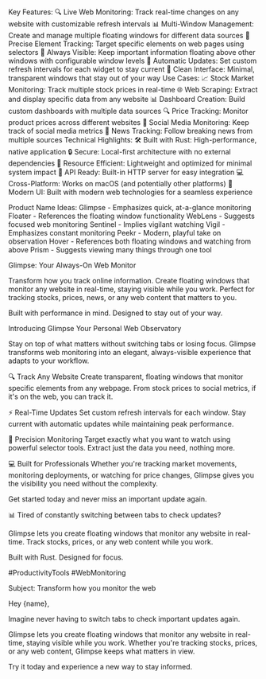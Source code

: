 Key Features:
🔍 Live Web Monitoring: Track real-time changes on any website with customizable refresh intervals
📊 Multi-Window Management: Create and manage multiple floating windows for different data sources
🎯 Precise Element Tracking: Target specific elements on web pages using selectors
📱 Always Visible: Keep important information floating above other windows with configurable window levels
🔄 Automatic Updates: Set custom refresh intervals for each widget to stay current
🎨 Clean Interface: Minimal, transparent windows that stay out of your way
Use Cases:
📈 Stock Market Monitoring: Track multiple stock prices in real-time
🌐 Web Scraping: Extract and display specific data from any website
📊 Dashboard Creation: Build custom dashboards with multiple data sources
🔍 Price Tracking: Monitor product prices across different websites
📱 Social Media Monitoring: Keep track of social media metrics
📰 News Tracking: Follow breaking news from multiple sources
Technical Highlights:
🛠 Built with Rust: High-performance, native application
🔒 Secure: Local-first architecture with no external dependencies
🎯 Resource Efficient: Lightweight and optimized for minimal system impact
🔄 API Ready: Built-in HTTP server for easy integration
💻 Cross-Platform: Works on macOS (and potentially other platforms)
🎨 Modern UI: Built with modern web technologies for a seamless experience



Product Name Ideas:
Glimpse - Emphasizes quick, at-a-glance monitoring
Floater - References the floating window functionality
WebLens - Suggests focused web monitoring
Sentinel - Implies vigilant watching
Vigil - Emphasizes constant monitoring
Peekr - Modern, playful take on observation
Hover - References both floating windows and watching from above
Prism - Suggests viewing many things through one tool



Glimpse: Your Always-On Web Monitor

Transform how you track online information. Create floating windows that monitor any website in real-time, staying visible while you work. Perfect for tracking stocks, prices, news, or any web content that matters to you.

Built with performance in mind. Designed to stay out of your way.



Introducing Glimpse
Your Personal Web Observatory

Stay on top of what matters without switching tabs or losing focus. Glimpse transforms web monitoring into an elegant, always-visible experience that adapts to your workflow.

🔍 Track Any Website
Create transparent, floating windows that monitor specific elements from any webpage. From stock prices to social metrics, if it's on the web, you can track it.

⚡️ Real-Time Updates
Set custom refresh intervals for each window. Stay current with automatic updates while maintaining peak performance.

🎯 Precision Monitoring
Target exactly what you want to watch using powerful selector tools. Extract just the data you need, nothing more.

💻 Built for Professionals
Whether you're tracking market movements, monitoring deployments, or watching for price changes, Glimpse gives you the visibility you need without the complexity.

Get started today and never miss an important update again.





📊 Tired of constantly switching between tabs to check updates?

Glimpse lets you create floating windows that monitor any website in real-time. Track stocks, prices, or any web content while you work.

Built with Rust. Designed for focus.

#ProductivityTools #WebMonitoring




Subject: Transform how you monitor the web

Hey {name},

Imagine never having to switch tabs to check important updates again.

Glimpse lets you create floating windows that monitor any website in real-time, staying visible while you work. Whether you're tracking stocks, prices, or any web content, Glimpse keeps what matters in view.

Try it today and experience a new way to stay informed.